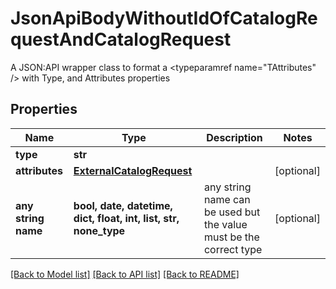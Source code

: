 # JsonApiBodyWithoutIdOfCatalogRequestAndCatalogRequest

A JSON:API wrapper class to format a <typeparamref name=\"TAttributes\" /> with Type, and  Attributes properties

## Properties
Name | Type | Description | Notes
------------ | ------------- | ------------- | -------------
**type** | **str** |  | 
**attributes** | [**ExternalCatalogRequest**](ExternalCatalogRequest.md) |  | [optional] 
**any string name** | **bool, date, datetime, dict, float, int, list, str, none_type** | any string name can be used but the value must be the correct type | [optional]

[[Back to Model list]](../README.md#documentation-for-models) [[Back to API list]](../README.md#documentation-for-api-endpoints) [[Back to README]](../README.md)


